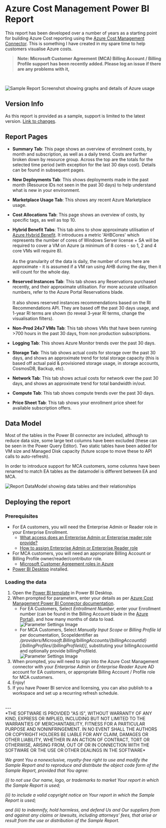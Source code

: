 # Azure Cost Management Power BI Report

This report has been developed over a number of years as a starting point for building Azure Cost reporting using the [Azure Cost Management Connector](https://learn.microsoft.com/en-us/power-bi/connect-data/desktop-connect-azure-cost-management). This is something I have created in my spare time to help customers visualise Azure costs.

> **Note: Microsoft Customer Agreement (MCA) Billing Account / Billing Profile support has been recently added. Please log an issue if there are any problems with it,**

<br>

![Sample Report Screenshot showing graphs and details of Azure usage](Power%20BI%20Report/images/SampleReportSummary.png)

## Version Info

As this report is provided as a sample, support is limited to the latest version. [Link to changes](CHANGELOG.md).

## Report Pages

- **Summary Tab**: This page shows an overview of enrolment costs, by month and subscription, as well as a daily trend. Costs are further broken down by resource group. Across the top are the totals for the selected time period (with exception for the last 30 days cost). Details can be found in subsequent pages.

- **New Deployments Tab**: This shows deployments made in the past month (Resource IDs not seen in the past 30 days) to help understand what is new in your environment.

- **Marketplace Usage Tab**: This shows any recent Azure Marketplace usage.

- **Cost Allocations Tab**: This page shows an overview of costs, by specific tags, as well as top 10.

- **Hybrid Benefit Tabs**: This tab aims to show approximate utilisation of [Azure Hybrid Benefit](https://docs.microsoft.com/en-us/windows-server/get-started/azure-hybrid-benefit ). It introduces a metric 'AHBCores' which represents the number of cores of Windows Server license + SA  will be required to cover a VM on Azure (a minimum of 8 cores - so 1, 2 and 4 core VMs will require 8). <br><br>As the granularity of the data is daily, the number of cores here are approximate - it is assumed if a VM ran using AHB during the day, then it will count for the whole day.

- **Reserved Instances Tab**: This tab shows any Reservations purchased recently, and their approximate utilisation. For more accurate utilisation numbers, refer to the Azure Portal Reservations blade. <br><br>It also shows reserved instances recommendations based on the RI Recommendations API. They are based off the past 30 days usage, and 1-year RI terms are shown (to reveal 3-year RI terms, change the visualisation filters).

- **Non-Prod 24x7 VMs Tab**: This tab shows VMs that have been running >700 hours in the past 30 days, from non production subscriptions.

- **Logging Tab**: This shows Azure Monitor trends over the past 30 days.

- **Storage Tab**: This tab shows actual costs for storage over the past 30 days, and shows an approximate trend for total storage capacity (this is based off actual paid & provisioned storage usage, in storage accounts, CosmosDB, Backup, etc).

- **Network Tab**: This tab shows actual costs for network over the past 30 days, and shows an approximate trend for total bandwidth in/out.

- **Compute Tab**: This tab shows compute trends over the past 30 days.

- **Price Sheet Tab**: This tab shows your enrollment price sheet for available subscription offers.

## Data Model

Most of the tables in the Power BI connector are included, although to reduce data size, some large text columns have been excluded (these can be seen in the Power Query Editor).
Two static tables have been added for VM size and Managed Disk capacity (future scope to move these to API calls to auto-refresh).

In order to introduce support for MCA customers, some columns have been renamed to match EA tables as the datamodel is different between EA and MCA.

![Report DataModel showing data tables and their relationships](Power%20BI%20Report/images/DataModel.png)

## Deploying the report

### Prerequisites

- For EA customers, you will need the Enterprise Admin or Reader role in your Enterprise Enrollment.
  - [What access does an Enterprise Admin or Enterprise reader role provide?](https://learn.microsoft.com/en-us/azure/cost-management-billing/manage/understand-ea-roles)
  - [How to assign Enterprise Admin or Enterprise Reader role](https://learn.microsoft.com/en-us/azure/cost-management-billing/manage/direct-ea-administration)
- For MCA customers, you will need an appropriate Billing Account or Billing Profile owner/reader/contributor role.
  - [Microsoft Customer Agreement roles in Azure](https://learn.microsoft.com/en-us/azure/cost-management-billing/manage/understand-mca-roles)
- [Power BI Desktop](https://aka.ms/pbidesktopstore) installed.

### Loading the data

1. Open the [Power BI template](Power%20BI%20Report/Azure%20Cost%20Management%20v3.1.pbit) in Power BI Desktop.
1. When prompted for parameters, enter your details as per [Azure Cost Management Power BI Connector documentation](https://learn.microsoft.com/en-us/power-bi/connect-data/desktop-connect-azure-cost-management).
    - For EA Customers, Select *Entrollment Number*, enter your Enrollment number (can be found in the Billing Account blade in the [Azure Portal](https://portal.azure.com)), and how many months of data to load.<br>![Parameter Settings Image](Power%20BI%20Report/images/ReportParams.png)
    - For MCA Customers, Select *Manually Input Scope* or *Billing Profile Id* per documentation, ScopeIdentifier as */providers/Microsoft.Billing/billingAccounts/{billingAccountId}[/billingProfiles/{billingProfileId}]*, substituting your billingAccountId and optionally provide billingProfileId.<br>![Parameter Settings Image](Power%20BI%20Report/images/ReportParamsMCA.png)
1. When prompted, you will need to sign into the Azure Cost Management connector with your *Enterprise Admin* or *Enterprise Reader* Azure AD account for EA customers, or appropriate Billing Account / Profile role for MCA customers.
1. Enjoy!
1. If you have Power BI service and licensing, you can also publish to a workspace and set up a recurring refresh schedule.

<br>
--- <br>
*THE SOFTWARE IS PROVIDED "AS IS", WITHOUT WARRANTY OF ANY KIND, EXPRESS OR IMPLIED, INCLUDING BUT NOT LIMITED TO THE WARRANTIES OF MERCHANTABILITY, FITNESS FOR A PARTICULAR PURPOSE AND NONINFRINGEMENT. IN NO EVENT SHALL THE AUTHORS OR COPYRIGHT HOLDERS BE LIABLE FOR ANY CLAIM, DAMAGES OR OTHER LIABILITY, WHETHER IN AN ACTION OF CONTRACT, TORT OR OTHERWISE, ARISING FROM, OUT OF OR IN CONNECTION WITH THE SOFTWARE OR THE USE OR OTHER DEALINGS IN THE SOFTWARE*

*We grant You a nonexclusive, royalty-free right to use and modify the Sample Report and to reproduce and distribute the object code form of the Sample Report, provided that You agree:*

*(i) to not use Our name, logo, or trademarks to market Your report in which the Sample Report is used;*

*(ii) to include a valid copyright notice on Your report in which the Sample Report is used;*

*and (iii) to indemnify, hold harmless, and defend Us and Our suppliers from and against any claims or lawsuits, including attorneys’ fees, that arise or result from the use or distribution of the Sample Report.*
